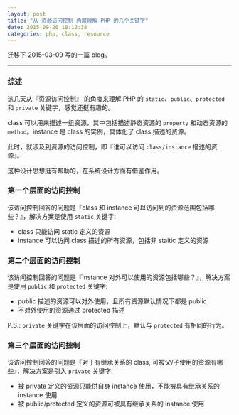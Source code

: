 ```yaml
---
layout: post
title: "从 资源访问控制 角度理解 PHP 的几个关键字"
date: 2015-09-20 18:12:38
categories: php, class, resource
---
```

迁移下 2015-03-09 写的一篇 blog。  
<hr>

### 综述
这几天从『资源访问控制』 的角度来理解 PHP 的 `static`、`public`、`protected` 和 `private` 关键字，感觉还挺有趣的。  

class 可以用来描述一组资源，其中包括描述静态资源的 `property` 和动态资源的 `method`。instance 是 class 的实例，具体化了 class 描述的资源。  

此时，就涉及到资源的访问控制，即『谁可以访问 `class/instance` 描述的资源』。  

这种设计思想挺有帮助的，在系统设计方面有借鉴作用。

### 第一个层面的访问控制
该访问控制回答的问题是『class 和 instance 可以访问到的资源范围包括哪些？』，解决方案是使用 `static` 关键字:  

* class 只能访问 static 定义的资源  
* instance 可以访问 class 描述的所有资源，包括非 staitic 定义的资源  

### 第二个层面的访问控制
该访问控制回答的问题是『instance 对外可以使用的资源包括哪些？』，解决方案是使用 `public` 和 `protected` 关键字:  

* public 描述的资源可以对外使用，且所有资源默认情况下都是 public  
* 不对外使用的资源通过 protected 描述  

P.S.: `private` 关键字在该层面的访问控制上，默认与 `protected` 有相同的行为。

### 第三个层面的访问控制
该访问控制回答的问题是『对于有继承关系的 class, 可被父/子使用的资源有哪些』，解决方案是引入 `private` 关键字:  

* 被 private 定义的资源只能供自身 instance 使用，不能被具有继承关系的 instance 使用  
* 被 public/protected 定义的资源可被具有继承关系的 instance 使用

